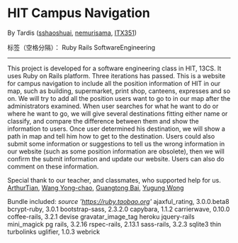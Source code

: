 ﻿# HIT Campus Navigation
By Tardis ([sshaoshuai][1], [nemurisama][2], [ITX351][3])

标签（空格分隔）： Ruby Rails SoftwareEngineering

---

This project is developed for a software engineering class in HIT, 13CS. It uses Ruby on Rails platform. Three iterations has passed. 
This is a website for campus navigation to include all the position information of HIT in our map, such as building, supermarket, print shop, canteens, expresses and so on. 
We will try to add all the position users want to go to in our map after the administrators examined. 
When user searches for what he want to do or where he want to go, we will give several destinations fitting either name or classify, and compare the difference between them and show the information to users. Once user determined his destination, we will show a path in map and tell him how to get to the destination.
Users could also submit some information or suggestions to tell us the wrong information in our website (such as some position information are obsolete), then we will confirm the submit information and update our website. Users can also do comment on these information. 

Special thank to our teacher, and classmates, who supported help for us.
[ArthurTian][4], [Wang Yong-chao][5], [Guangtong Bai][6], [Yugung Wong][7]

Bundle included:
*source 'https://ruby.taobao.org'*
ajaxful_rating, 3.0.0.beta8
bcrypt-ruby, 3.0.1
bootstrap-sass, 2.3.2.0
capybara, 1.1.2
carrierwave, 0.10.0
coffee-rails, 3.2.1
devise
gravatar_image_tag
heroku
jquery-rails
mini_magick
pg
rails, 3.2.16
rspec-rails, 2.13.1
sass-rails,   3.2.3
sqlite3
thin
turbolinks
uglifier, 1.0.3
webrick

  [1]: https://github.com/sshaoshuai
  [2]: https://github.com/nemurisama
  [3]: https://github.com/ITX351
  [4]: https://github.com/LCAR979
  [5]: https://github.com/chaowyc
  [6]: https://github.com/HIT-BGT
  [7]: https://github.com/Yugung